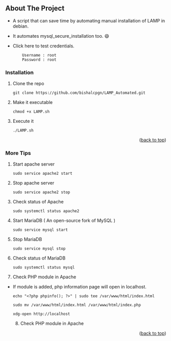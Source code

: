 <a name="readme-top"></a>

## About The Project

* A script that can save time by automating manual installation of LAMP in debian.

* It automates mysql_secure_installation too. :smile:

* Click here to test credentials.

          Username : root
          Password : root
          
 
          
### Installation

1. Clone the repo
   ```
   git clone https://github.com/bishalcpgn/LAMP_Automated.git
   ```
   
2. Make it executable
   ```
   chmod +x LAMP.sh
   ```
   
3. Execute it 
   ```
   ./LAMP.sh
   ```

<p align="right">(<a href="#readme-top">back to top</a>)</p>

### More Tips 

1. Start apache server 
   ```
   sudo service apache2 start
   ```
   
2. Stop apache server 
   ```
   sudo service apache2 stop
   ```
   
3. Check status of Apache 
   ```
   sudo systemctl status apache2
   ```

4. Start MariaDB ( An open-source fork of MySQL )
   ```
   sudo service mysql start
   ``` 
   
5. Stop MariaDB 
   ``` ssh 
   sudo service mysql stop
   ``` 
   
6. Check status of MariaDB
   ```ssh
   sudo systemctl status mysql
   ```
    
   
 7. Check PHP module in Apache


* If module is added, php information page will open in localhost. 


    ```ssh
    echo "<?php phpinfo(); ?>" | sudo tee /var/www/html/index.html
      
    sudo mv /var/www/html/index.html /var/www/html/index.php
      
    xdg-open http://localhost
    ```
    
  8. Check PHP module in Apache  
    
<p align="right">(<a href="#readme-top">back to top</a>)</p>












